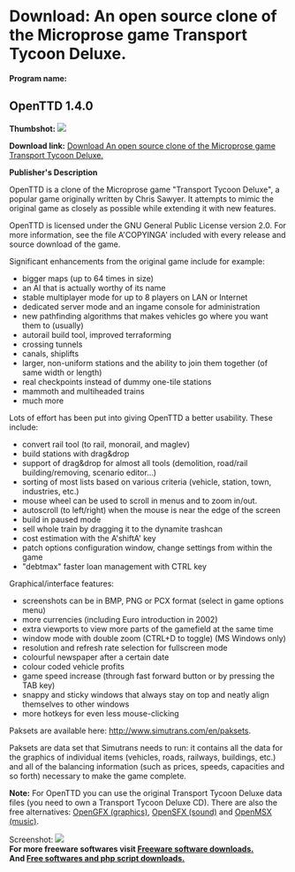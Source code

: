 # Download: An open source clone of the Microprose game Transport Tycoon Deluxe.

**Program name:**

## OpenTTD 1.4.0

  
**Thumbshot:** ![](http://www.freewarefiles.com/screenshot/openttd053_md.jpg)   
  
**Download link:** [Download An open source clone of the Microprose game Transport Tycoon Deluxe.](http://freesoftwares.boysofts.com/OpenTTD_program_35881.html)  
  


**Publisher's Description**  
  


OpenTTD is a clone of the Microprose game "Transport Tycoon Deluxe", a popular game originally written by Chris Sawyer. It attempts to mimic the original game as closely as possible while extending it with new features. 

OpenTTD is licensed under the GNU General Public License version 2.0. For more information, see the file A'COPYINGA' included with every release and source download of the game.

Significant enhancements from the original game include for example:

  * bigger maps (up to 64 times in size) 
  * an AI that is actually worthy of its name 
  * stable multiplayer mode for up to 8 players on LAN or Internet 
  * dedicated server mode and an ingame console for administration 
  * new pathfinding algorithms that makes vehicles go where you want them to (usually) 
  * autorail build tool, improved terraforming 
  * crossing tunnels 
  * canals, shiplifts 
  * larger, non-uniform stations and the ability to join them together (of same width or length) 
  * real checkpoints instead of dummy one-tile stations 
  * mammoth and multiheaded trains 
  * much more 

Lots of effort has been put into giving OpenTTD a better usability. These include:

  * convert rail tool (to rail, monorail, and maglev) 
  * build stations with drag&drop 
  * support of drag&drop for almost all tools (demolition, road/rail building/removing, scenario editor...) 
  * sorting of most lists based on various criteria (vehicle, station, town, industries, etc.) 
  * mouse wheel can be used to scroll in menus and to zoom in/out. 
  * autoscroll (to left/right) when the mouse is near the edge of the screen 
  * build in paused mode 
  * sell whole train by dragging it to the dynamite trashcan 
  * cost estimation with the A'shiftA' key 
  * patch options configuration window, change settings from within the game 
  * "debtmax" faster loan management with CTRL key 

Graphical/interface features:

  * screenshots can be in BMP, PNG or PCX format (select in game options menu) 
  * more currencies (including Euro introduction in 2002) 
  * extra viewports to view more parts of the gamefield at the same time 
  * window mode with double zoom (CTRL+D to toggle) (MS Windows only) 
  * resolution and refresh rate selection for fullscreen mode 
  * colourful newspaper after a certain date 
  * colour coded vehicle profits 
  * game speed increase (through fast forward button or by pressing the TAB key) 
  * snappy and sticky windows that always stay on top and neatly align themselves to other windows 
  * more hotkeys for even less mouse-clicking 

Paksets are available here: <http://www.simutrans.com/en/paksets>.

Paksets are data set that Simutrans needs to run: it contains all the data for the graphics of individual items (vehicles, roads, railways, buildings, etc.) and all of the balancing information (such as prices, speeds, capacities and so forth) necessary to make the game complete.

**Note:** For OpenTTD you can use the original Transport Tycoon Deluxe data files (you need to own a Transport Tycoon Deluxe CD). There are also the free alternatives: [OpenGFX (graphics)](http://www.openttd.org/en/download-opengfx), [OpenSFX (sound)](http://www.openttd.org/en/download-opensfx) and [OpenMSX (music)](http://www.openttd.org/en/download-openmsx). 

  
  
Screenshot: ![](http://www.freewarefiles.com/screenshot/openttd053.jpg)   
**For more freeware softwares visit [Freeware software downloads.](http://freesoftwares.boysofts.com/)**   
**And [Free softwares and php script downloads.](http://www.boysofts.com/)**
